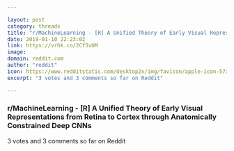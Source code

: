 ```yaml
---

layout: post
category: threads
title: "r/MachineLearning - [R] A Unified Theory of Early Visual Representations from Retina to Cortex through Anatomically Constrained Deep CNNs"
date: 2019-01-10 22:23:02
link: https://vrhk.co/2Cf5vUM
image: 
domain: reddit.com
author: "reddit"
icon: https://www.redditstatic.com/desktop2x/img/favicon/apple-icon-57x57.png
excerpt: "3 votes and 3 comments so far on Reddit"

---
```


### r/MachineLearning - [R] A Unified Theory of Early Visual Representations from Retina to Cortex through Anatomically Constrained Deep CNNs

3 votes and 3 comments so far on Reddit